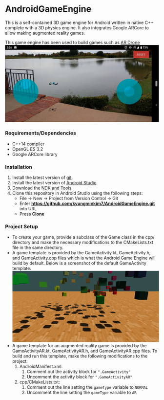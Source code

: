 # AndroidGameEngine
This is a self-contained 3D game engine for Android written in native C++ complete with a 3D physics engine. It also integrates Google ARCore to allow making augmented reality games.

This game engine has been used to build games such as [AR Drone](https://play.google.com/store/apps/details?id=com.kstudios.ardrone&hl=en_US)
![AR Drone](images/ar_drone.png)

### Requirements/Dependencies
- C++14 compiler
- OpenGL ES 3.2
- Google ARCore library

### Installation
1. Install the latest version of [git](https://git-scm.com/downloads).
2. Install the latest version of [Android Studio](https://developer.android.com/studio/install).
3. Download the [NDK and Tools](https://developer.android.com/ndk/guides).
4. Clone this repository in Android Studio using the following steps:
	- File -> New -> Project from Version Control -> Git
	- Enter **https://github.com/kyungminkim7/AndroidGameEngine.git** into URL
	- Press **Clone**
	
### Project Setup
- To create your game, provide a subclass of the Game class in the cpp/ directory and make the necessary modifications to the CMakeLists.txt file in the same directory. 
- A game template is provided by the GameActivity.kt, GameActivity.h, and GameActivity.cpp files which is what the Android Game Engine will build by default. Below is a screenshot of the default GameActivity template.
  ![GameActivity](images/testgame_screenshot.png)
- A game template for an augmented reality game is provided by the GameActivityAR.kt, GameActivityAR.h, and GameActivityAR.cpp files. To build and run this template, make the following modifications to the project:
    1. AndroidManifest.xml: 
        1. Comment out the activity block for `".GameActivity"`
        2. Uncomment the activity block for `".GameActivityAR"`
    2. cpp/CMakeLists.txt: 
        1. Comment out the line setting the `gameType` variable to `NORMAL` 
        2. Uncomment the line setting the `gameType` variable to `AR`
